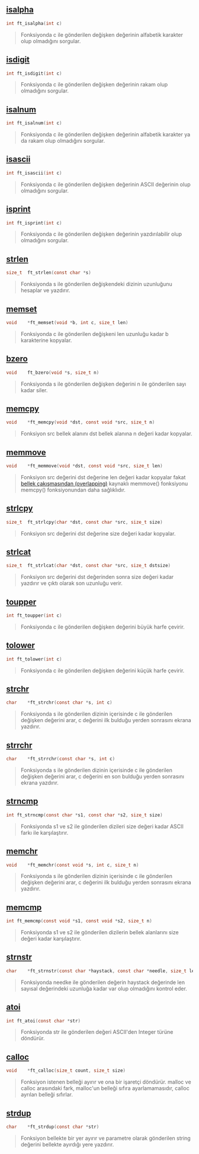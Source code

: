 ## [isalpha](https://github.com/akifdora/42kocaeli_cursus/blob/main/libft/ft_isalpha.c) ##
```c
int	ft_isalpha(int c)
```
> Fonksiyonda c ile gönderilen değişken değerinin alfabetik karakter olup olmadığını sorgular.

## [isdigit](https://github.com/akifdora/42kocaeli_cursus/blob/main/libft/ft_isdigit.c) ##
```c
int	ft_isdigit(int c)
```
> Fonksiyonda c ile gönderilen değişken değerinin rakam olup olmadığını sorgular.

## [isalnum](https://github.com/akifdora/42kocaeli_cursus/blob/main/libft/ft_isalnum.c) ##
```c
int	ft_isalnum(int c)
```
> Fonksiyonda c ile gönderilen değişken değerinin alfabetik karakter ya da rakam olup olmadığını sorgular.

## [isascii](https://github.com/akifdora/42kocaeli_cursus/blob/main/libft/ft_isascii.c) ##
```c
int	ft_isascii(int c)
```
> Fonksiyonda c ile gönderilen değişken değerinin ASCII değerinin olup olmadığını sorgular.

## [isprint](https://github.com/akifdora/42kocaeli_cursus/blob/main/libft/ft_isprint.c) ##
```c
int	ft_isprint(int c)
```
> Fonksiyonda c ile gönderilen değişken değerinin yazdırılabilir olup olmadığını sorgular.

## [strlen](https://github.com/akifdora/42kocaeli_cursus/blob/main/libft/ft_strlen.c) ##
```c
size_t	ft_strlen(const char *s)
```
> Fonksiyonda s ile gönderilen değişkendeki dizinin uzunluğunu hesaplar ve yazdırır.

## [memset](https://github.com/akifdora/42kocaeli_cursus/blob/main/libft/ft_memset.c) ##
```c
void	*ft_memset(void *b, int c, size_t len)
```
> Fonksiyonda c ile gönderilen değişkeni len uzunluğu kadar b karakterine kopyalar.

## [bzero](https://github.com/akifdora/42kocaeli_cursus/blob/main/libft/ft_bzero.c) ##
```c
void	ft_bzero(void *s, size_t n)
```
> Fonksiyonda s ile gönderilen değişken değerini n ile gönderilen sayı kadar siler.

## [memcpy](https://github.com/akifdora/42kocaeli_cursus/blob/main/libft/ft_memcpy.c) ##
```c
void	*ft_memcpy(void *dst, const void *src, size_t n)
```
> Fonksiyon src bellek alanını dst bellek alanına n değeri kadar kopyalar.

## [memmove](https://github.com/akifdora/42kocaeli_cursus/blob/main/libft/ft_memmove.c) ##
```c
void	*ft_memmove(void *dst, const void *src, size_t len)
```
> Fonksiyon src değerini dst değerine len değeri kadar kopyalar fakat [bellek çakışmasından (overlapping)](https://github.com/akifdora/42kocaeli_cursus/blob/main/libft/notes/README.md#bellek-%C3%A7ak%C4%B1%C5%9Fmas%C4%B1-overlapping) kaynaklı memmove() fonksiyonu memcpy() fonksiyonundan daha sağlıklıdır.

## [strlcpy](https://github.com/akifdora/42kocaeli_cursus/blob/main/libft/ft_strlcpy.c) ##
```c
size_t	ft_strlcpy(char *dst, const char *src, size_t size)
```
> Fonksiyon src değerini dst değerine size değeri kadar kopyalar.

## [strlcat](https://github.com/akifdora/42kocaeli_cursus/blob/main/libft/ft_strlcat.c) ##
```c
size_t	ft_strlcat(char	*dst, const char *src, size_t dstsize)
```
> Fonksiyon src değerini dst değerinden sonra size değeri kadar yazdırır ve çıktı olarak son uzunluğu verir.

## [toupper](https://github.com/akifdora/42kocaeli_cursus/blob/main/libft/ft_toupper.c) ##
```c
int	ft_toupper(int c)
```
> Fonksiyonda c ile gönderilen değişken değerini büyük harfe çevirir.

## [tolower](https://github.com/akifdora/42kocaeli_cursus/blob/main/libft/ft_tolower.c) ##
```c
int	ft_tolower(int c)
```
> Fonksiyonda c ile gönderilen değişken değerini küçük harfe çevirir.

## [strchr](https://github.com/akifdora/42kocaeli_cursus/blob/main/libft/ft_strchr.c) ##
```c
char	*ft_strchr(const char *s, int c)
```
> Fonksiyonda s ile gönderilen dizinin içerisinde c ile gönderilen değişken değerini arar, c değerini ilk bulduğu yerden sonrasını ekrana yazdırır.

## [strrchr](https://github.com/akifdora/42kocaeli_cursus/blob/main/libft/ft_strrchr.c) ##
```c
char	*ft_strrchr(const char *s, int c)
```
> Fonksiyonda s ile gönderilen dizinin içerisinde c ile gönderilen değişken değerini arar, c değerini en son bulduğu yerden sonrasını ekrana yazdırır.

## [strncmp](https://github.com/akifdora/42kocaeli_cursus/blob/main/libft/ft_strncmp.c) ##
```c
int	ft_strncmp(const char *s1, const char *s2, size_t size)
```
> Fonksiyonda s1 ve s2 ile gönderilen dizileri size değeri kadar ASCII farkı ile karşılaştırır.

## [memchr](https://github.com/akifdora/42kocaeli_cursus/blob/main/libft/ft_memchr.c) ##
```c
void	*ft_memchr(const void *s, int c, size_t n)
```
> Fonksiyonda s ile gönderilen dizinin içerisinde c ile gönderilen değişken değerini arar, c değerini ilk bulduğu yerden sonrasını ekrana yazdırır.

## [memcmp](https://github.com/akifdora/42kocaeli_cursus/blob/main/libft/ft_memcmp.c) ##
```c
int	ft_memcmp(const void *s1, const void *s2, size_t n)
```
> Fonksiyonda s1 ve s2 ile gönderilen dizilerin bellek alanlarını size değeri kadar karşılaştırır.

## [strnstr](https://github.com/akifdora/42kocaeli_cursus/blob/main/libft/ft_strnstr.c) ##
```c
char	*ft_strnstr(const char *haystack, const char *needle, size_t len)
```
> Fonksiyonda needke ile gönderilen değerin haystack değerinde len sayısal değerindeki uzunluğa kadar var olup olmadığını kontrol eder.

## [atoi](https://github.com/akifdora/42kocaeli_cursus/blob/main/libft/ft_atoi.c) ##
```c
int	ft_atoi(const char *str)
```
> Fonksiyonda str ile gönderilen değeri ASCII'den Integer türüne döndürür.

## [calloc](https://github.com/akifdora/42kocaeli_cursus/blob/main/libft/ft_calloc.c) ##
```c
void	*ft_calloc(size_t count, size_t size)
```
> Fonksiyon istenen belleği ayırır ve ona bir işaretçi döndürür. malloc ve calloc arasındaki fark, malloc'un belleği sıfıra ayarlamamasıdır, calloc ayrılan belleği sıfırlar.

## [strdup](https://github.com/akifdora/42kocaeli_cursus/blob/main/libft/ft_strdup.c) ##
```c
char	*ft_strdup(const char *str)
```
> Fonksiyon bellekte bir yer ayırır ve parametre olarak gönderilen string değerini bellekte ayırdığı yere yazdırır.
